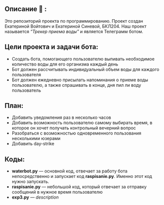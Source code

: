 ## Описание &#127754; :
Это репозиторий проекта по программированию. Проект создан Екатериной Войтович и Екатериной Синевой, БКЛ204. Наш проект называется _“Трекер приема воды”_ и является Телеграмм ботом. 
## Цели проекта и задачи бота:
+ Создать бота, помогающего пользователю  выпивать необходимое количество воды для его организма каждый день
+ Бот должен рассчитывать индивидуальный объем воды для каждого пользователя
+ Бот должен ежедневно присылать напоминания о приеме воды пользователю, а также спрашивать в конце, дня пил ли воду пользователь
## План:
+ Добавить уведомления раз в несколько часов
+ Добавить возможность пользователю самому выбирать время, в которое он хочет получать контрольный вечерний вопрос
+ Разобраться с возможностью одновременного пользования несколькими юзерами
+ Добавить day-strike
## Коды:
+ **waterbot.py** — основной код, отвечает за работу бота непосредственно и запускает код **raspisanie.py**. Именно этот код нужно запускать.
+ **raspisanie.py** — небольшой код, который отвечает за отправку сообщений в нужное время пользователю
+ **exp3.py** — *description*





